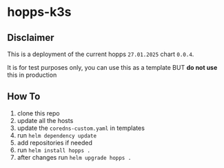 # hopps-k3s

## Disclaimer
This is a deployment of the current hopps `27.01.2025` chart `0.0.4`.

It is for test purposes only, you can use this as a template BUT **do not use** this in production

## How To
1. clone this repo
2. update all the hosts
3. update the `coredns-custom.yaml` in templates
4. run `helm dependency update`
5. add repositories if needed
6. run `helm install hopps .`
7. after changes run `helm upgrade hopps .`
